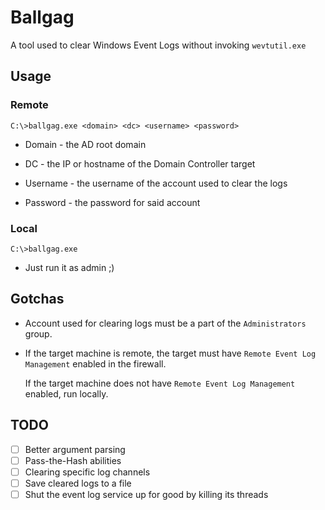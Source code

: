 # Ballgag
A tool used to clear Windows Event Logs without invoking `wevtutil.exe`

## Usage
### Remote
`C:\>ballgag.exe <domain> <dc> <username> <password>`

* Domain   - the AD root domain

* DC       - the IP or hostname of the Domain Controller target

* Username - the username of the account used to clear the logs

* Password - the password for said account

### Local
`C:\>ballgag.exe`

* Just run it as admin ;)

## Gotchas

* Account used for clearing logs must be a part of the `Administrators` group.

* If the target machine is remote, the target must have `Remote Event Log Management` enabled in the firewall. 

  If the target machine does not have `Remote Event Log Management` enabled, run locally.
  
## TODO

- [ ] Better argument parsing
- [ ] Pass-the-Hash abilities
- [ ] Clearing specific log channels
- [ ] Save cleared logs to a file
- [ ] Shut the event log service up for good by killing its threads
